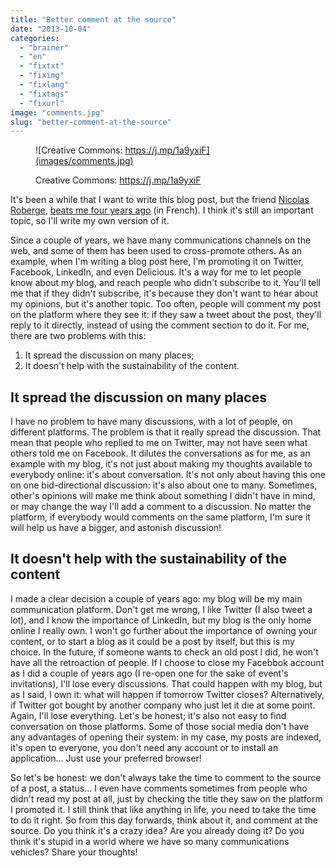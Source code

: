 ```yaml
---
title: "Better comment at the source"
date: "2013-10-04"
categories: 
  - "brainer"
  - "en"
  - "fixtxt"
  - "fiximg"
  - "fixlang"
  - "fixtags"
  - "fixurl"
image: "comments.jpg"
slug: "better-comment-at-the-source"
---
```


<figure>

![Creative Commons: https://j.mp/1a9yxiF](images/comments.jpg)

<figcaption>

Creative Commons: https://j.mp/1a9yxiF

</figcaption>

</figure>

It's been a while that I want to write this blog post, but the friend [Nicolas Roberge](https://twitter.com/NicolasRoberge), [beats me four years ago](https://evollia.com/2009/11/mieux-vaut-commenter-a-la-source/) (in French). I think it's still an important topic, so I'll write my own version of it.

Since a couple of years, we have many communications channels on the web, and some of them has been used to cross-promote others. As an example, when I'm writing a blog post here, I'm promoting it on Twitter, Facebook, LinkedIn, and even Delicious. It's a way for me to let people know about my blog, and reach people who didn't subscribe to it. You'll tell me that if they didn't subscribe, it's because they don't want to hear about my opinions, but it's another topic. Too often, people will comment my post on the platform where they see it: if they saw a tweet about the post, they'll reply to it directly, instead of using the comment section to do it. For me, there are two problems with this:

1. It spread the discussion on many places;
2. It doesn't help with the sustainability of the content.

## It spread the discussion on many places

I have no problem to have many discussions, with a lot of people, on different platforms. The problem is that it really spread the discussion. That mean that people who replied to me on Twitter, may not have seen what others told me on Facebook. It dilutes the conversations as for me, as an example with my blog, it's not just about making my thoughts available to everybody online: it's about conversation. It's not only about having this one on one bid-directional discussion: it's also about one to many. Sometimes, other's opinions will make me think about something I didn't have in mind, or may change the way I'll add a comment to a discussion. No matter the platform, if everybody would comments on the same platform, I'm sure it will help us have a bigger, and astonish discussion!

## It doesn't help with the sustainability of the content

I made a clear decision a couple of years ago: my blog will be my main communication platform. Don't get me wrong, I like Twitter (I also tweet a lot), and I know the importance of LinkedIn, but my blog is the only home online I really own. I won't go further about the importance of owning your content, or to start a blog as it could be a post by itself, but this is my choice. In the future, if someone wants to check an old post I did, he won't have all the retroaction of people. If I choose to close my Facebbok account as I did a couple of years ago (I re-open one for the sake of event's invitations), I'll lose every discussions. That could happen with my blog, but as I said, I own it: what will happen if tomorrow Twitter closes? Alternatively, if Twitter got bought by another company who just let it die at some point. Again, I'll lose everything. Let's be honest; it's also not easy to find conversation on those platforms. Some of those social media don't have any advantages of opening their system: in my case, my posts are indexed, it's open to everyone, you don't need any account or to install an application... Just use your preferred browser!

So let's be honest: we don't always take the time to comment to the source of a post, a status... I even have comments sometimes from people who didn't read my post at all, just by checking the title they saw on the platform I promoted it. I still think that like anything in life, you need to take the time to do it right. So from this day forwards, think about it, and comment at the source. Do you think it's a crazy idea? Are you already doing it? Do you think it's stupid in a world where we have so many communications vehicles? Share your thoughts!
